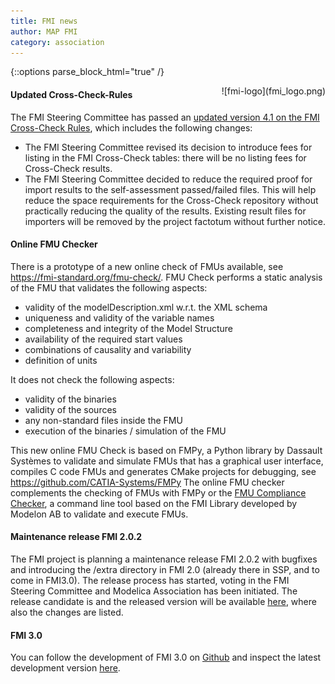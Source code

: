 ```yaml
---
title: FMI news
author: MAP FMI
category: association
---
```



{::options parse_block_html="true" /}

<div style="float: right">
![fmi-logo](fmi_logo.png)
</div>



#### Updated Cross-Check-Rules

The FMI Steering Committee has passed an [updated version 4.1 on the FMI Cross-Check Rules](https://github.com/modelica/fmi-cross-check/blob/master/FMI-CROSS-CHECK-RULES.md), which includes the following changes:

- The FMI Steering Committee revised its decision to introduce fees for listing in the FMI Cross-Check tables: there will be no listing fees for Cross-Check results.
- The FMI Steering Committee decided to reduce the required proof for import results to the self-assessment passed/failed files. This will help reduce the space requirements for the Cross-Check repository without practically reducing the quality of the results. Existing result files for importers will be removed by the project factotum without further notice.

#### Online FMU Checker

There is a prototype of a new online check of FMUs available, see https://fmi-standard.org/fmu-check/.
FMU Check performs a static analysis of the FMU that validates the following aspects:

- validity of the modelDescription.xml w.r.t. the XML schema
- uniqueness and validity of the variable names
- completeness and integrity of the Model Structure
- availability of the required start values
- combinations of causality and variability
- definition of units

It does not check the following aspects:

- validity of the binaries
- validity of the sources
- any non-standard files inside the FMU
- execution of the binaries / simulation of the FMU

This new online FMU Check is based on FMPy, a Python library by Dassault Systèmes to validate and simulate FMUs that has a graphical user interface, compiles C code FMUs and generates CMake projects for debugging, see https://github.com/CATIA-Systems/FMPy
The online FMU checker complements the checking of FMUs with FMPy or the [FMU Compliance Checker](https://github.com/modelica-tools/FMUComplianceChecker), a command line tool based on the FMI Library developed by Modelon AB to validate and execute FMUs.

#### Maintenance release FMI 2.0.2

The FMI project is planning a maintenance release FMI 2.0.2 with bugfixes and introducing the /extra directory in FMI 2.0 (already there in SSP, and to come in FMI3.0).
The release process has started, voting in the FMI Steering Committee and Modelica Association has been initiated.
The release candidate is and the released version will be available [here](https://github.com/modelica/fmi-standard), where also the changes are listed.

#### FMI 3.0

You can follow the development of FMI 3.0 on [Github](https://github.com/modelica/fmi-standard) and inspect the latest development version [here](https://fmi-standard.org/docs/3.0-dev/).
